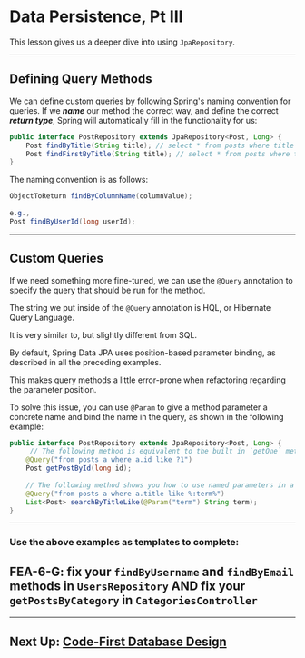 # Data Persistence, Pt III

This lesson gives us a deeper dive into using `JpaRepository`.

---

## Defining Query Methods

We can define custom queries by following Spring's naming
convention for queries. If we ***name*** our method the correct way, and define the
correct ***return type***, Spring will automatically fill in the functionality for us:

```java
public interface PostRepository extends JpaRepository<Post, Long> {
    Post findByTitle(String title); // select * from posts where title = ?
    Post findFirstByTitle(String title); // select * from posts where title = ? limit 1
}
```

The naming convention is as follows:

```JAVA
ObjectToReturn findByColumnName(columnValue);
        
e.g.,
Post findByUserId(long userId);
```

---
## Custom Queries
If we need something more fine-tuned, we can use the `@Query` annotation to specify
the query that should be run for the method. 

The string we put inside of the `@Query` annotation is HQL, or Hibernate Query Language. 

It is very similar to, but slightly different from SQL.

By default, Spring Data JPA uses position-based parameter binding, as described in all the preceding examples. 

This makes query methods a little error-prone when refactoring regarding the parameter position.

To solve this issue, you can use `@Param` to give a method parameter a concrete name and bind the name in the query, as shown in the following example:

```java
public interface PostRepository extends JpaRepository<Post, Long> {
     // The following method is equivalent to the built in `getOne` method, there's no need to create this example
    @Query("from posts a where a.id like ?1")
    Post getPostById(long id);
    
    // The following method shows you how to use named parameters in a HQL custom query:    
    @Query("from posts a where a.title like %:term%")
    List<Post> searchByTitleLike(@Param("term") String term);
}
```
---

### Use the above examples as templates to complete:

## FEA-6-G: fix your `findByUsername` and `findByEmail` methods in `UsersRepository` AND fix your `getPostsByCategory` in `CategoriesController`

---

## Next Up: [Code-First Database Design](15-code-first.md)
